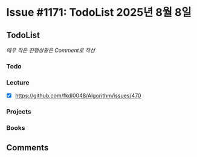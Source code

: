 # Issue #1171: TodoList 2025년 8월 8일

## TodoList

*매우 작은 진행상황은 Comment로 작성*

### Todo  

### Lecture

- [x] https://github.com/fkdl0048/Algorithm/issues/470

### Projects

### Books


## Comments


